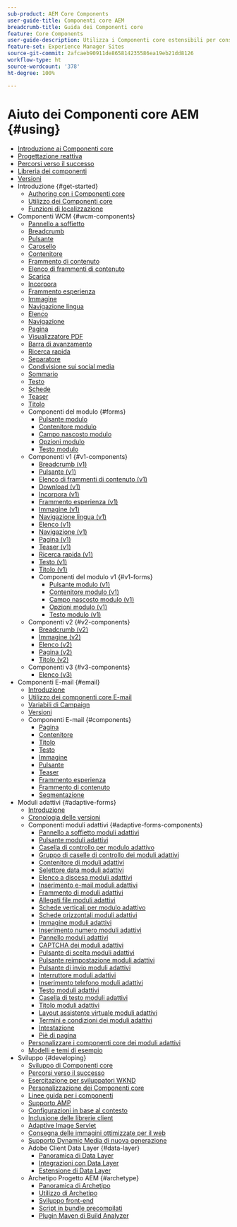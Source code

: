 ```yaml
---
sub-product: AEM Core Components
user-guide-title: Componenti core AEM
breadcrumb-title: Guida dei Componenti core
feature: Core Components
user-guide-description: Utilizza i Componenti core estensibili per consentire agli autori di creare facilmente contenuto.
feature-set: Experience Manager Sites
source-git-commit: 2afcaeb90911de865814235586ea19eb21dd8126
workflow-type: ht
source-wordcount: '378'
ht-degree: 100%

---
```



# Aiuto dei Componenti core AEM {#using}

+ [Introduzione ai Componenti core](/help/introduction.md)
+ [Progettazione reattiva](/help/responsive.md)
+ [Percorsi verso il successo](/help/developing/success.md)
+ [Libreria dei componenti](https://adobe.com/go/aem_cmp_library_it)
+ [Versioni](/help/versions.md)
+ Introduzione {#get-started}
   + [Authoring con i Componenti core](/help/get-started/authoring.md)
   + [Utilizzo dei Componenti core](/help/get-started/using.md)
   + [Funzioni di localizzazione](/help/get-started/localization.md)
+ Componenti WCM {#wcm-components}
   + [Pannello a soffietto](/help/components/accordion.md)
   + [Breadcrumb](/help/components/breadcrumb.md)
   + [Pulsante](/help/components/button.md)
   + [Carosello](/help/components/carousel.md)
   + [Contenitore](/help/components/container.md)
   + [Frammento di contenuto](/help/components/content-fragment-component.md)
   + [Elenco di frammenti di contenuto](/help/components/content-fragment-list.md)
   + [Scarica](/help/components/download.md)
   + [Incorpora](/help/components/embed.md)
   + [Frammento esperienza](/help/components/experience-fragment.md)
   + [Immagine](/help/components/image.md)
   + [Navigazione lingua](/help/components/language-navigation.md)
   + [Elenco](/help/components/list.md)
   + [Navigazione](/help/components/navigation.md)
   + [Pagina](/help/components/page.md)
   + [Visualizzatore PDF](/help/components/pdf-viewer.md)
   + [Barra di avanzamento](/help/components/progress-bar.md)
   + [Ricerca rapida](/help/components/quick-search.md)
   + [Separatore](/help/components/separator.md)
   + [Condivisione sui social media](/help/components/sharing.md)
   + [Sommario](/help/components/tableofcontents.md)
   + [Testo](/help/components/text.md)
   + [Schede](/help/components/tabs.md)
   + [Teaser](/help/components/teaser.md)
   + [Titolo](/help/components/title.md)
   + Componenti del modulo {#forms}
      + [Pulsante modulo](/help/components/forms/form-button.md)
      + [Contenitore modulo](/help/components/forms/form-container.md)
      + [Campo nascosto modulo](/help/components/forms/form-hidden.md)
      + [Opzioni modulo](/help/components/forms/form-options.md)
      + [Testo modulo](/help/components/forms/form-text.md)
   + Componenti v1 {#v1-components}
      + [Breadcrumb (v1)](/help/components/v1/breadcrumb-v1.md)
      + [Pulsante (v1)](/help/components/v1/button.md)
      + [Elenco di frammenti di contenuto (v1)](/help/components/v1/content-fragment-list.md)
      + [Download (v1)](/help/components/v1/download.md)
      + [Incorpora (v1)](/help/components/v1/embed.md)
      + [Frammento esperienza (v1)](/help/components/v1/experience-fragment.md)
      + [Immagine (v1)](/help/components/v1/image-v1.md)
      + [Navigazione lingua (v1)](/help/components/v1/language-navigation.md)
      + [Elenco (v1)](/help/components/v1/list-v1.md)
      + [Navigazione (v1)](/help/components/v1/navigation.md)
      + [Pagina (v1)](/help/components/v1/page-v1.md)
      + [Teaser (v1)](/help/components/v1/teaser.md)
      + [Ricerca rapida (v1)](/help/components/v1/quick-search.md)
      + [Testo (v1)](/help/components/v1/text-v1.md)
      + [Titolo (v1)](/help/components/v1/title-v1.md)
      + Componenti del modulo v1 {#v1-forms}
         + [Pulsante modulo (v1)](/help/components/v1/form-button-v1.md)
         + [Contenitore modulo (v1)](/help/components/v1/form-container-v1.md)
         + [Campo nascosto modulo (v1)](/help/components/v1/form-hidden-v1.md)
         + [Opzioni modulo (v1)](/help/components/v1/form-options-v1.md)
         + [Testo modulo (v1)](/help/components/v1/form-text-v1.md)
   + Componenti v2 {#v2-components}
      + [Breadcrumb (v2)](/help/components/v2/breadcrumb.md)
      + [Immagine (v2)](/help/components/v2/image.md)
      + [Elenco (v2)](/help/components/v2/list.md)
      + [Pagina (v2)](/help/components/v2/page.md)
      + [Titolo (v2)](/help/components/v2/title.md)
   + Componenti v3 {#v3-components}
      + [Elenco (v3)](/help/components/v3/list.md)
+ Componenti E-mail {#email}
   + [Introduzione](/help/email/introduction.md)
   + [Utilizzo dei componenti core E-mail](/help/email/using.md)
   + [Variabili di Campaign](/help/email/campaign-variables.md)
   + [Versioni](/help/email/versions.md)
   + Componenti E-mail {#components}
      + [Pagina](/help/email/components/page.md)
      + [Contenitore](/help/email/components/container.md)
      + [Titolo](/help/email/components/title.md)
      + [Testo](/help/email/components/text.md)
      + [Immagine](/help/email/components/image.md)
      + [Pulsante](/help/email/components/button.md)
      + [Teaser](/help/email/components/teaser.md)
      + [Frammento esperienza](/help/email/components/experience-fragment.md)
      + [Frammento di contenuto](/help/email/components/content-fragment.md)
      + [Segmentazione](/help/email/components/segmentation.md)
+ Moduli adattivi {#adaptive-forms}
   + [Introduzione](/help/adaptive-forms/introduction.md)
   + [Cronologia delle versioni](/help/adaptive-forms/version.md)
   + Componenti moduli adattivi {#adaptive-forms-components}
      + [Pannello a soffietto moduli adattivi](/help/adaptive-forms/components/accordion.md)
      + [Pulsante moduli adattivi](/help/adaptive-forms/components/button.md)
      + [Casella di controllo per modulo adattivo](/help/adaptive-forms/components/checkbox.md)
      + [Gruppo di caselle di controllo dei moduli adattivi](/help/adaptive-forms/components/checkbox-group.md)
      + [Contenitore di moduli adattivi](/help/adaptive-forms/components/form-container.md)
      + [Selettore data moduli adattivi](/help/adaptive-forms/components/date-picker.md)
      + [Elenco a discesa moduli adattivi](/help/adaptive-forms/components/drop-down.md)
      + [Inserimento e-mail moduli adattivi](/help/adaptive-forms/components/email-input.md)
      + [Frammento di moduli adattivi](/help/adaptive-forms/components/form-fragment.md)
      + [Allegati file moduli adattivi](/help/adaptive-forms/components/file-attachment.md)
      + [Schede verticali per modulo adattivo](/help/adaptive-forms/components/vertical-tabs.md)
      + [Schede orizzontali moduli adattivi](/help/adaptive-forms/components/horizontal-tabs.md)
      + [Immagine moduli adattivi](/help/adaptive-forms/components/image.md)
      + [Inserimento numero moduli adattivi](/help/adaptive-forms/components/number-input.md)
      + [Pannello moduli adattivi](/help/adaptive-forms/components/panel-container.md)
      + [CAPTCHA dei moduli adattivi](/help/adaptive-forms/components/captcha.md)
      + [Pulsante di scelta moduli adattivi](/help/adaptive-forms/components/radio-button.md)
      + [Pulsante reimpostazione moduli adattivi](/help/adaptive-forms/components/reset-button.md)
      + [Pulsante di invio moduli adattivi](/help/adaptive-forms/components/submit-button.md)
      + [Interruttore moduli adattivi](/help/adaptive-forms/components/switch.md)
      + [Inserimento telefono moduli adattivi](/help/adaptive-forms/components/telephone-input.md)
      + [Testo moduli adattivi](/help/adaptive-forms/components/text.md)
      + [Casella di testo moduli adattivi](/help/adaptive-forms/components/text-input.md)
      + [Titolo moduli adattivi](/help/adaptive-forms/components/title.md)
      + [Layout assistente virtuale moduli adattivi](/help/adaptive-forms/components/wizard.md)
      + [Termini e condizioni dei moduli adattivi](/help/adaptive-forms/components/terms-and-conditions.md)
      + [Intestazione](/help/adaptive-forms/components/header.md)
      + [Piè di pagina](/help/adaptive-forms/components/footer.md)
   + [Personalizzare i componenti core dei moduli adattivi](/help/developing/customize-adaptive-forms-core-components.md)
   + [Modelli e temi di esempio](/help/adaptive-forms/sample-themes-templates-form-data-models-core-components.md)
+ Sviluppo {#developing}
   + [Sviluppo di Componenti core](/help/developing/overview.md)
   + [Percorsi verso il successo](https://experienceleague.adobe.com/docs/experience-manager-core-components/using/success.html?lang=it)
   + [Esercitazione per sviluppatori WKND](https://experienceleague.adobe.com/docs/experience-manager-learn/getting-started-wknd-tutorial-develop/overview.html?lang=it)
   + [Personalizzazione dei Componenti core](/help/developing/customizing.md)
   + [Linee guida per i componenti](/help/developing/guidelines.md)
   + [Supporto AMP](/help/developing/amp.md)
   + [Configurazioni in base al contesto](/help/developing/context-aware-configs.md)
   + [Inclusione delle librerie client](/help/developing/including-clientlibs.md)
   + [Adaptive Image Servlet](/help/developing/adaptive-image-servlet.md)
   + [Consegna delle immagini ottimizzate per il web](/help/developing/web-optimized-image-delivery.md)
   + [Supporto Dynamic Media di nuova generazione](/help/developing/next-gen-dm.md)
   + Adobe Client Data Layer {#data-layer}
      + [Panoramica di Data Layer](/help/developing/data-layer/overview.md)
      + [Integrazioni con Data Layer](/help/developing/data-layer/integrations.md)
      + [Estensione di Data Layer](/help/developing/data-layer/extending.md)
   + Archetipo Progetto AEM {#archetype}
      + [Panoramica di Archetipo](/help/developing/archetype/overview.md)
      + [Utilizzo di Archetipo](/help/developing/archetype/using.md)
      + [Sviluppo front-end](/help/developing/archetype/front-end.md)
      + [Script in bundle precompilati](/help/developing/archetype/precompiled-bundled-scripts.md)
      + [Plugin Maven di Build Analyzer](/help/developing/archetype/build-analyzer-maven-plugin.md)
